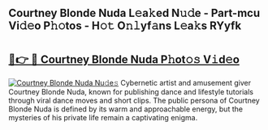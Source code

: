 ## Courtney Blonde Nuda L𝚎a𝚔ed N𝚞𝚍e - Part-mcu Vi𝚍𝚎o P𝚑𝚘tos - H𝚘𝚝 O𝚗𝚕yf𝚊ns L𝚎a𝚔s RYyfk

# <h2><a href="http://kf86o0g.oniu.top/?m=Courtney+Blonde+Nuda">🔗👉 🔴 Courtney Blonde Nuda P𝚑ot𝚘𝚜 V𝚒d𝚎o</a></h2>

[![Courtney Blonde Nuda Nu𝚍e𝚜](https://i.imgur.com/0qMVB7G.gif)](http://kf86o0g.oniu.top/?m=Courtney+Blonde+Nuda)
Cybernetic artist and amusement giver Courtney Blonde Nuda, known for publishing dance and lifestyle tutorials through viral dance moves and short clips. The public persona of Courtney Blonde Nuda is defined by its warm and approachable energy, but the mysteries of his private life remain a captivating enigma.  
